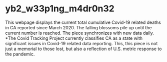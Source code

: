 # yb2_w33p1ng_m4dr0n32
This webpage displays the current total cumulative Covid-19 related deaths in CA reported since March 2020.  The falling blossoms pile up until the current number is reached.  The piece synchronizes with new data daily. *The Covid Tracking Project currently classifies CA as a state with significant issues in Covid-19 related data reporting. This, this piece is not just a memorial to those lost, but also a reflection of U.S. metric response to the pandemic. 
